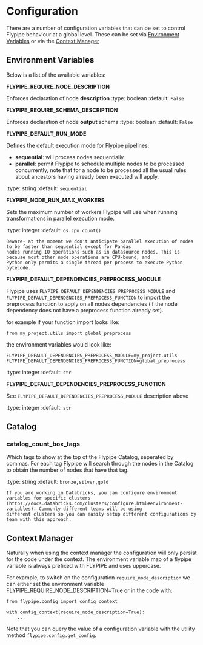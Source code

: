 # Configuration

There are a number of configuration variables that can be set to control Flypipe behaviour at a global level. These can 
be set via [Environment Variables](#environment-variables) or via the [Context Manager](#context-manager) 

## Environment Variables

Below is a list of the available variables: 

**FLYPIPE_REQUIRE_NODE_DESCRIPTION**

Enforces declaration of node **description**
:type: boolean
:default: `False`

**FLYPIPE_REQUIRE_SCHEMA_DESCRIPTION**

Enforces declaration of node **output** schema
:type: boolean
:default: `False`

**FLYPIPE_DEFAULT_RUN_MODE**

Defines the default execution mode for Flypipe pipelines:

* **sequential**: will process nodes sequentially
* **parallel**: permit Flypipe to schedule multiple nodes to be processed concurrently, note that for a node to be 
processed all the usual rules about ancestors having already been executed will apply. 

:type: string
:default: `sequential`

**FLYPIPE_NODE_RUN_MAX_WORKERS**

Sets the maximum number of workers Flypipe will use when running transformations in parallel execution mode. 

:type: integer
:default: `os.cpu_count()`

```{note}
Beware- at the moment we don't anticipate parallel execution of nodes to be faster than sequential except for Pandas 
nodes running IO operations such as in datasource nodes. This is because most other node operations are CPU-bound, and 
Python only permits a single thread per process to execute Python bytecode. 
```

**FLYPIPE_DEFAULT_DEPENDENCIES_PREPROCESS_MODULE**

Flypipe uses `FLYPIPE_DEFAULT_DEPENDENCIES_PREPROCESS_MODULE` and 
`FLYPIPE_DEFAULT_DEPENDENCIES_PREPROCESS_FUNCTION` to import the preprocess function to apply on all nodes dependencies
 (if the node dependency does not have a preprocess function already set).

for example if your function import looks like:

`from my_project.utils import global_preprocess`

the environment variables would look like:

```
FLYPIPE_DEFAULT_DEPENDENCIES_PREPROCESS_MODULE=my_project.utils
FLYPIPE_DEFAULT_DEPENDENCIES_PREPROCESS_FUNCTION=global_preprocess
```

:type: integer
:default: `str`


**FLYPIPE_DEFAULT_DEPENDENCIES_PREPROCESS_FUNCTION**

See `FLYPIPE_DEFAULT_DEPENDENCIES_PREPROCESS_MODULE` description above 

:type: integer
:default: `str`


## Catalog

### catalog_count_box_tags

Which tags to show at the top of the Flypipe Catalog, seperated by commas. For each tag Flypipe will search through the 
nodes in the Catalog to obtain the number of nodes that have that tag. 

:type: string
:default: `bronze,silver,gold`

```{note}
If you are working in Databricks, you can configure environment variables for specific clusters 
(https://docs.databricks.com/clusters/configure.html#environment-variables). Commonly different teams will be using 
different clusters so you can easily setup different configurations by team with this approach.  
```

## Context Manager

Naturally when using the context manager the configuration will only persist for the code under the context. 
The environment variable map of a flypipe variable is always prefixed with FLYPIPE and uses uppercase. 

For example, to switch on the configuration `require_node_description` we can either set the environment variable 
FLYPIPE_REQUIRE_NODE_DESCRIPTION=True or in the code with: 

```
from flypipe.config import config_context

with config_context(require_node_description=True):
	...
```

Note that you can query the value of a configuration variable with the utility method `flypipe.config.get_config`. 


